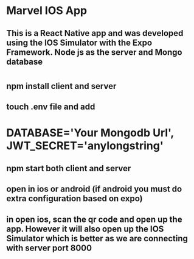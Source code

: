 # Marvel IOS App

## This is a React Native app and was developed using the IOS Simulator with the Expo Framework. Node js as the server and Mongo database

#

## npm install client and server

## touch .env file and add

#

# DATABASE='Your Mongodb Url', JWT_SECRET='anylongstring'

## npm start both client and server

## open in ios or android (if android you must do extra configuration based on expo)

## in open ios, scan the qr code and open up the app. However it will also open up the IOS Simulator which is better as we are connecting with server port 8000
